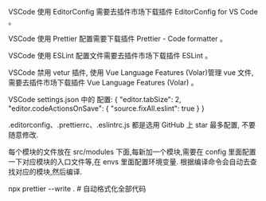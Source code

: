 VSCode 使用 EditorConfig 需要去插件市场下载插件 EditorConfig for VS Code 。

VSCode 使用 Prettier 配置需要下载插件 Prettier - Code formatter 。

VSCode 使用 ESLint 配置文件需要去插件市场下载插件 ESLint 。

VSCode 禁用 vetur 插件, 使用 Vue Language Features (Volar)管理 vue 文件, 需要去插件市场下载插件 Vue Language Features (Volar) 。

VSCode settings.json 中的 配置: {
"editor.tabSize": 2,
"editor.codeActionsOnSave": {
"source.fixAll.eslint": true
}
}

.editorconfig、.prettierrc、.eslintrc.js 都是选用 GitHub 上 star 最多配置, 不要随意修改.

每个模块的文件放在 src/modules 下面,每新加一个模块,需要在 config 里面配置一下对应模块的入口文件等,在 envs 里面配置环境变量.
根据编译命令会自动去查找对应的模块,然后编译.

npx prettier --write . # 自动格式化全部代码
